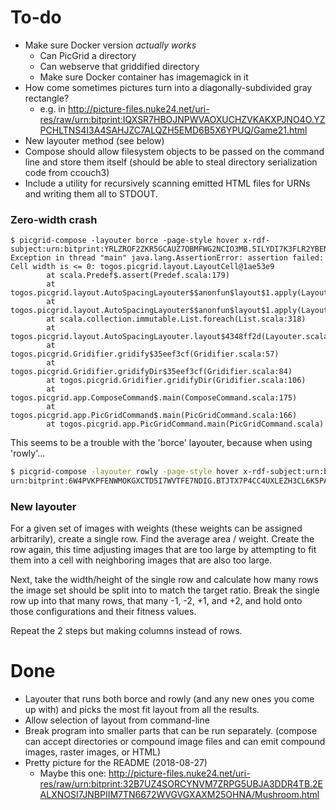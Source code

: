 # To-do

- Make sure Docker version *actually works*
  - Can PicGrid a directory
  - Can webserve that griddified directory
  - Make sure Docker container has imagemagick in it
- How come sometimes pictures turn into a diagonally-subdivided gray rectangle?
  - e.g. in http://picture-files.nuke24.net/uri-res/raw/urn:bitprint:IQXSR7HBOJNPWVAOXUCHZVKAKXPJNO4O.YZPCHLTNS4I3A4SAHJZC7ALQZH5EMD6B5X6YPUQ/Game21.html
- New layouter method (see below)
- Compose should allow filesystem objects to be passed on the command line
  and store them itself (should be able to steal directory serialization code from ccouch3)
- Include a utility for recursively scanning emitted HTML files for URNs
  and writing them all to STDOUT.

### Zero-width crash

```
$ picgrid-compose -layouter borce -page-style hover x-rdf-subject:urn:bitprint:YRLZROF2ZKR5GCAUZ7OBMFWG2NCIO3MB.5ILYDI7K3FLR2YBENH477HYHAINKTMNTWLTGDFA
Exception in thread "main" java.lang.AssertionError: assertion failed: Cell width is <= 0: togos.picgrid.layout.LayoutCell@1ae53e9
        at scala.Predef$.assert(Predef.scala:179)
        at togos.picgrid.layout.AutoSpacingLayouter$$anonfun$layout$1.apply(Layouter.scala:99)
        at togos.picgrid.layout.AutoSpacingLayouter$$anonfun$layout$1.apply(Layouter.scala:98)
        at scala.collection.immutable.List.foreach(List.scala:318)
        at togos.picgrid.layout.AutoSpacingLayouter.layout$4348ff2d(Layouter.scala:98)
        at togos.picgrid.Gridifier.gridify$35eef3cf(Gridifier.scala:57)
        at togos.picgrid.Gridifier.gridifyDir$35eef3cf(Gridifier.scala:84)
        at togos.picgrid.Gridifier.gridifyDir(Gridifier.scala:106)
        at togos.picgrid.app.ComposeCommand$.main(ComposeCommand.scala:175)
        at togos.picgrid.app.PicGridCommand$.main(PicGridCommand.scala:166)
        at togos.picgrid.app.PicGridCommand.main(PicGridCommand.scala)
```

This seems to be a trouble with the 'borce' layouter, because when using 'rowly'...

```sh
$ picgrid-compose -layouter rowly -page-style hover x-rdf-subject:urn:bitprint:YRLZROF2ZKR5GCAUZ7OBMFWG2NCIO3MB.5ILYDI7K3FLR2YBENH477HYHAINKTMNTWLTGDFA
urn:bitprint:6W4PVKPFENWMOKGXCTD5I7WVTFE7NDIG.BTJTX7P4CC4UXLEZH3CL6K5PAW37NLUICWYMZUY
```

### New layouter

For a given set of images with weights (these weights can
be assigned arbitrarily), create a single row.
Find the average area / weight.
Create the row again, this time adjusting images that are
too large by attempting to fit them into a cell with
neighboring images that are also too large.

Next, take the width/height of the single row
and calculate how many rows the image set should be split into
to match the target ratio.  Break the single row up into
that many rows, that many -1, -2, +1, and +2, and
hold onto those configurations and their fitness values.

Repeat the 2 steps but making columns instead of rows.

# Done

* Layouter that runs both borce and rowly (and any new ones you come up with)
  and picks the most fit layout from all the results.
* Allow selection of layout from command-line
* Break program into smaller parts that can be run separately.
  (compose can accept directories or compound image files and
  can emit compound images, raster images, or HTML)
* Pretty picture for the README (2018-08-27)
  - Maybe this one: http://picture-files.nuke24.net/uri-res/raw/urn:bitprint:32B7UZ4SORCYNVM7ZRPG5UBJA3DDR4TB.2EALXNOSI7JNBPIIM7TN6672WVGVGXAXM25OHNA/Mushroom.html
